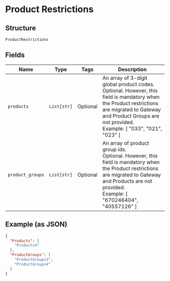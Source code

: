 
# Product Restrictions

## Structure

`ProductRestrictions`

## Fields

| Name | Type | Tags | Description |
|  --- | --- | --- | --- |
| `products` | `List[str]` | Optional | An array of 3-digit global product codes.<br>Optional. However, this field is mandatory when the Product restrictions are migrated to Gateway and Product Groups are not provided.<br>Example: [ "033", "021", "023" ] |
| `product_groups` | `List[str]` | Optional | An array of product group ids.<br>Optional. However, this field is mandatory when the Product restrictions are migrated to Gateway and Products are not provided.<br>Example: [ "670246404", "40557126" ] |

## Example (as JSON)

```json
{
  "Products": [
    "Products4"
  ],
  "ProductGroups": [
    "ProductGroups3",
    "ProductGroups4"
  ]
}
```

